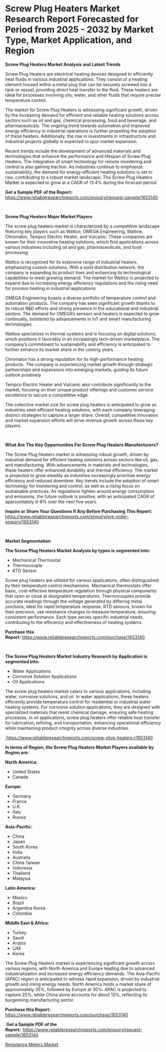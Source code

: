 <p><h1>Screw Plug Heaters Market Research Report Forecasted for Period from 2025 -  2032 by Market Type, Market Application, and Region</h1></p><p><strong>Screw Plug Heaters Market Analysis and Latest Trends</strong></p>
<p><p>Screw Plug Heaters are electrical heating devices designed to efficiently heat fluids in various industrial applications. They consist of a heating element housed within a metal plug that can be securely screwed into a tank or vessel, providing direct heat transfer to the fluid. These heaters are ideal for processes involving oils, water, and other fluids that require precise temperature control.</p><p>The market for Screw Plug Heaters is witnessing significant growth, driven by the increasing demand for efficient and reliable heating solutions across sectors such as oil and gas, chemical processing, food and beverage, and pharmaceuticals. The ongoing trend towards automation and improved energy efficiency in industrial operations is further propelling the adoption of these heaters. Additionally, the rise in investments in infrastructure and industrial projects globally is expected to spur market expansion.</p><p>Recent trends include the development of advanced materials and technologies that enhance the performance and lifespan of Screw Plug Heaters. The integration of smart technology for remote monitoring and control is also gaining traction. As industries continue to emphasize sustainability, the demand for energy-efficient heating solutions is set to rise, contributing to a robust market landscape. The Screw Plug Heaters Market is expected to grow at a CAGR of 13.4% during the forecast period.</p></p>
<p><strong>Get a Sample PDF of the Report:&nbsp;</strong> <a href="https://www.reliableresearchreports.com/enquiry/request-sample/1653140?utm_campaign=2251&utm_medium=2&utm_source=Github&utm_content=ia&utm_term=05032025&utm_id=screw-plug-heaters">https://www.reliableresearchreports.com/enquiry/request-sample/1653140</a></p>
<p>&nbsp;</p>
<p><strong>Screw Plug Heaters Major Market Players</strong></p>
<p><p>The screw plug heaters market is characterized by a competitive landscape featuring key players such as Wattco, OMEGA Engineering, Watlow, Chromalox, Tempco Electric Heater, and Vulcanic. These companies are known for their innovative heating solutions, which find applications across various industries including oil and gas, pharmaceuticals, and food processing.</p><p>Wattco is recognized for its extensive range of industrial heaters, emphasizing custom solutions. With a solid distribution network, the company is expanding its product lines and enhancing its technological capabilities to meet growing demand. The market for Wattco is projected to expand due to increasing energy efficiency regulations and the rising need for process heating in industrial applications.</p><p>OMEGA Engineering boasts a diverse portfolio of temperature control and automation products. The company has seen significant growth thanks to its robust R&D efforts and strong presence in the educational and industrial sectors. The demand for OMEGA’s sensors and heaters is expected to grow continually, bolstered by advancements in IoT and smart manufacturing technologies.</p><p>Watlow specializes in thermal systems and is focusing on digital solutions, which positions it favorably in an increasingly tech-driven marketplace. The company’s commitment to sustainability and efficiency is anticipated to further enhance its market share in the coming years.</p><p>Chromalox has a strong reputation for its high-performance heating products. The company is experiencing market growth through strategic partnerships and expansions into emerging markets, guiding its future outlook positively.</p><p>Tempco Electric Heater and Vulcanic also contribute significantly to the market, focusing on their unique product offerings and customer service excellence to secure a competitive edge. </p><p>The collective market size for screw plug heaters is anticipated to grow as industries seek efficient heating solutions, with each company leveraging distinct strategies to capture a larger share. Overall, competitive innovation and market expansion efforts will drive revenue growth across these key players.</p></p>
<p>&nbsp;</p>
<p><strong>What Are The Key Opportunities For Screw Plug Heaters Manufacturers?</strong></p>
<p><p>The Screw Plug Heaters market is witnessing robust growth, driven by industrial demand for efficient heating solutions across sectors like oil, gas, and manufacturing. With advancements in materials and technologies, these heaters offer enhanced durability and thermal efficiency. The market is projected to grow steadily as industries increasingly prioritize energy efficiency and reduced downtime. Key trends include the adoption of smart technology for monitoring and control, as well as a rising focus on sustainable practices. As regulations tighten around energy consumption and emissions, the future outlook is positive, with an anticipated CAGR of approximately 6-8% over the next five years.</p></p>
<p><strong>Inquire or Share Your Questions If Any Before Purchasing This Report:</strong> <a href="https://www.reliableresearchreports.com/enquiry/pre-order-enquiry/1653140?utm_campaign=2251&utm_medium=2&utm_source=Github&utm_content=ia&utm_term=05032025&utm_id=screw-plug-heaters">https://www.reliableresearchreports.com/enquiry/pre-order-enquiry/1653140</a></p>
<p>&nbsp;</p>
<p><strong>Market Segmentation</strong></p>
<p><strong>The Screw Plug Heaters Market Analysis by types is segmented into:</strong></p>
<p><ul><li>Mechanical Thermostat</li><li>Thermocouple</li><li>RTD Sensor</li></ul></p>
<p><p>Screw plug heaters are utilized for various applications, often distinguished by their temperature control mechanisms. Mechanical thermostats offer basic, cost-effective temperature regulation through physical components that open or close at designated temperatures. Thermocouples provide accurate readings through the voltage generated by differing metal junctions, ideal for rapid temperature response. RTD sensors, known for their precision, use resistance changes to measure temperature, ensuring consistent performance. Each type serves specific industrial needs, contributing to the efficiency and effectiveness of heating systems.</p></p>
<p><strong>Purchase this Report:&nbsp;</strong><a href="https://www.reliableresearchreports.com/purchase/1653140?utm_campaign=2251&utm_medium=2&utm_source=Github&utm_content=ia&utm_term=05032025&utm_id=screw-plug-heaters">https://www.reliableresearchreports.com/purchase/1653140</a></p>
<p>&nbsp;</p>
<p><strong>The Screw Plug Heaters Market Industry Research by Application is segmented into:</strong></p>
<p><ul><li>Water Applications</li><li>Corrosive Solution Applications</li><li>Oil Applications</li></ul></p>
<p><p>The screw plug heaters market caters to various applications, including water, corrosive solutions, and oil. In water applications, these heaters efficiently provide temperature control for residential or industrial water heating systems. For corrosive solution applications, they are designed with specialized materials that resist chemical damage, ensuring safe heating processes. In oil applications, screw plug heaters offer reliable heat transfer for lubrication, refining, and transportation, enhancing operational efficiency while maintaining product integrity across diverse industries.</p></p>
<p><a href="https://www.reliableresearchreports.com/screw-plug-heaters-r1653140?utm_campaign=2251&utm_medium=2&utm_source=Github&utm_content=ia&utm_term=05032025&utm_id=screw-plug-heaters">&nbsp;https://www.reliableresearchreports.com/screw-plug-heaters-r1653140</a></p>
<p><strong>In terms of Region, the Screw Plug Heaters Market Players available by Region are:</strong></p>
<p>
    <p> <strong> North America: </strong>
        <ul>
            <li>United States</li>
            <li>Canada</li>
        </ul>
        </p> 
    <p> <strong> Europe: </strong>
        <ul>
            <li>Germany</li>
            <li>France</li>
            <li>U.K.</li>
            <li>Italy</li>
            <li>Russia</li>
        </ul>
        </p> 
    <p> <strong> Asia-Pacific: </strong>
        <ul>
            <li>China</li>
            <li>Japan</li>
            <li>South Korea</li>
            <li>India</li>
            <li>Australia</li>
            <li>China Taiwan</li>
            <li>Indonesia</li>
            <li>Thailand</li>
            <li>Malaysia</li>
        </ul>
        </p> 
    <p> <strong> Latin America: </strong>
        <ul>
            <li>Mexico</li>
            <li>Brazil</li>
            <li>Argentina Korea</li>
            <li>Colombia</li>
        </ul>
        </p> 
    <p> <strong> Middle East & Africa: </strong>
        <ul>
            <li>Turkey</li>
            <li>Saudi</li>
            <li>Arabia</li>
            <li>UAE</li>
            <li>Korea</li>
        </ul>
    </p>
    </p>
<p><p>The Screw Plug Heaters market is experiencing significant growth across various regions, with North America and Europe leading due to advanced industrialization and increased energy efficiency demands. The Asia-Pacific (APAC) region is anticipated to witness rapid expansion, driven by industrial growth and rising energy needs. North America holds a market share of approximately 35%, followed by Europe at 30%. APAC is projected to capture 25%, while China alone accounts for about 15%, reflecting its burgeoning manufacturing sector.</p></p>
<p><strong>Purchase this Report: </strong><a href="https://www.reliableresearchreports.com/purchase/1653140?utm_campaign=2251&utm_medium=2&utm_source=Github&utm_content=ia&utm_term=05032025&utm_id=screw-plug-heaters">https://www.reliableresearchreports.com/purchase/1653140</a></p>
<p>&nbsp;<strong>Get a Sample PDF of the Report:&nbsp;&nbsp;</strong><a href="https://www.reliableresearchreports.com/enquiry/request-sample/1653140?utm_campaign=2251&utm_medium=2&utm_source=Github&utm_content=ia&utm_term=05032025&utm_id=screw-plug-heaters">https://www.reliableresearchreports.com/enquiry/request-sample/1653140</a></p>
<p><strong></strong></p>
<p><p><a href="https://github.com/SanjidaKhan901/Market-Research-Report-List-1/blob/main/resistance-meters-market.md?utm_campaign=2251&utm_medium=2&utm_source=Github&utm_content=ia&utm_term=05032025&utm_id=screw-plug-heaters">Resistance Meters Market</a></p></p>